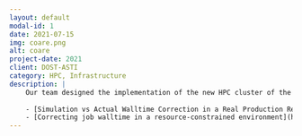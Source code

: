 ```yaml
---
layout: default
modal-id: 1
date: 2021-07-15
img: coare.png
alt: coare
project-date: 2021
client: DOST-ASTI
category: HPC, Infrastructure
description: | 
    Our team designed the implementation of the new HPC cluster of the Computing and Archiving Research Environment (COARE) called the _[saliksik](https://asti.dost.gov.ph/coare/wiki/Main/about-coare/service-catalogue/hpc)_. We implemented the findings we had from our published research:
    
    - [Simulation vs Actual Walltime Correction in a Real Production Resource-Constrained HPC](https://dl.acm.org/doi/abs/10.1145/3437359.3465583) (2021)
    - [Correcting job walltime in a resource-constrained environment](https://dl.acm.org/doi/abs/10.1007/978-3-030-48842-0_8) (2020)
---
```

